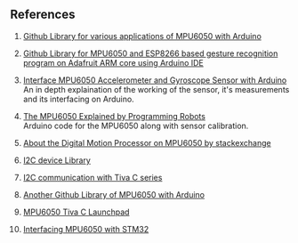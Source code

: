 ## References
1. [Github Library for various applications of MPU6050 with Arduino](https://github.com/jarzebski/Arduino-MPU6050/tree/dev)
2. [Github Library for MPU6050 and ESP8266 based gesture recognition program on Adafruit ARM core using Arduino IDE](https://github.com/cookiestroke/Gesture-Recognition)
3. [Interface MPU6050 Accelerometer and Gyroscope Sensor with Arduino](https://lastminuteengineers.com/mpu6050-accel-gyro-arduino-tutorial/)  
An in depth explaination of the working of the sensor, it's measurements and its interfacing on Arduino.  
4. [The MPU6050 Explained by Programming Robots](https://mjwhite8119.github.io/Robots/mpu6050)  
Arduino code for the MPU6050 along with sensor calibration.

5. [About the Digital Motion Processor on MPU6050  by stackexchange](https://electronics.stackexchange.com/questions/161291/mpu6050-dmp-values-read#:~:text=The%20code%20executed%20by%20the,3kB%20array%20of%20raw%20bytes.)
6. [I2C device Library](https://github.com/jrowberg/i2cdevlib/tree/master)
7. [I2C communication with Tiva C series](https://microcontrollerslab.com/i2c-communication-tm4c123g-tiva-c-launchpad/)
8. [Another Github Library of MPU6050 with Arduino](https://github.com/ElectronicCats/mpu6050/tree/master)
9. [MPU6050 Tiva C Launchpad](https://microcontrollerslab.com/mpu6050-gyroscope-accelerometer-sensor-interfacing-with-tm4c123g-tiva-c-launchpad/)
10. [Interfacing MPU6050 with STM32](https://controllerstech.com/how-to-interface-mpu6050-gy-521-with-stm32/)
 
